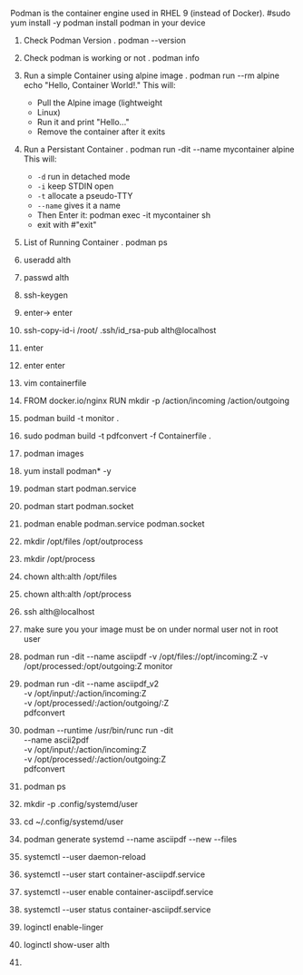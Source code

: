 Podman is the container engine used in RHEL 9 (instead of Docker).
	#sudo yum install -y podman
install podman in your device

1. Check Podman Version
	. podman --version
2. Check podman is working or not
	. podman info
3. Run a simple Container using alpine image
	. podman run --rm alpine echo "Hello, Container World!."
	This will:
	- Pull the Alpine image (lightweight
	- Linux)
	- Run it and print "Hello..."
	- Remove the container after it exits
4. Run a Persistant Container 
	. podman run -dit --name mycontainer alpine
		This will:
	- `-d` run in detached mode
	- `-i` keep STDIN open
	- `-t` allocate a pseudo-TTY
	- `--name` gives it a name
	- Then Enter it:
			podman exec -it mycontainer sh
	- exit with #"exit"
5. List of Running Container
	. podman ps

6. useradd alth
7. passwd alth
8. ssh-keygen
9. enter-> enter
10. ssh-copy-id-i  /root/ .ssh/id_rsa-pub alth@localhost
11. enter
12. enter enter
13. vim containerfile
14.  FROM docker.io/nginx
	   RUN mkdir -p /action/incoming /action/outgoing
15. podman build -t monitor .
16. sudo podman build -t pdfconvert -f Containerfile .
17. podman images
18. yum install podman* -y
19. podman start podman.service
20. podman start podman.socket
21. podman enable podman.service podman.socket
22. mkdir /opt/files /opt/outprocess
23. mkdir /opt/process
24. chown alth:alth /opt/files
25. chown alth:alth /opt/process
26. ssh alth@localhost
27. make sure you your image must be on under normal user not in root user
28. podman run -dit --name asciipdf -v /opt/files://opt/incoming:Z -v /opt/processed:/opt/outgoing:Z monitor
29. podman run -dit --name asciipdf_v2 \
	  -v /opt/input/:/action/incoming:Z \
	  -v /opt/processed/:/action/outgoing/:Z \
	  pdfconvert
30. podman --runtime /usr/bin/runc run -dit \
	  --name ascii2pdf \
	  -v /opt/input/:/action/incoming:Z \
	  -v /opt/processed/:/action/outgoing:Z \
	  pdfconvert


31. podman ps
32. mkdir -p .config/systemd/user
33. cd ~/.config/systemd/user
34. podman generate systemd --name asciipdf --new --files
35. systemctl --user daemon-reload
36. systemctl --user start container-asciipdf.service
37. systemctl --user enable container-asciipdf.service
38. systemctl --user status container-asciipdf.service
39. loginctl enable-linger
40. loginctl show-user alth
41. 
	